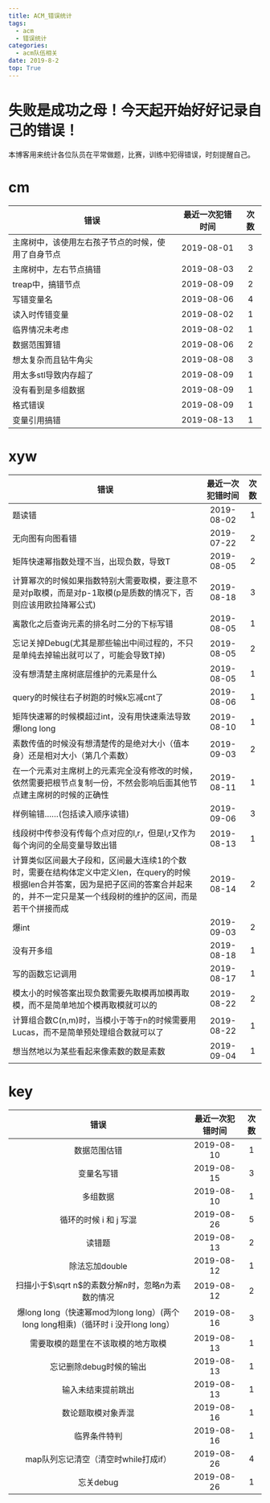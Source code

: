 ```yaml
---
title: ACM_错误统计
tags: 
  - acm
  - 错误统计
categories:
  - acm队伍相关 
date: 2019-8-2
top: True
---
```




# 失败是成功之母！今天起开始好好记录自己的错误！

本博客用来统计各位队员在平常做题，比赛，训练中犯得错误，时刻提醒自己。
<!-- more -->

# cm

|  错误 | 最近一次犯错时间 | 次数 |
| --- | :-:| :-: |
| 主席树中，该使用左右孩子节点的时候，使用了自身节点 |  2019-08-01 | 3 |
| 主席树中，左右节点搞错 | 2019-08-03 | 2 |
| treap中，搞错节点 | 2019-08-09 | 2 |
| 写错变量名 | 2019-08-06 | 4 |
| 读入时传错变量 | 2019-08-02 | 1 |
| 临界情况未考虑 | 2019-08-02 | 1 |
| 数据范围算错 | 2019-08-06 | 2 |
| 想太复杂而且钻牛角尖 | 2019-08-08 | 3 |
| 用太多stl导致内存超了 | 2019-08-09 | 1 |
| 没有看到是多组数据 | 2019-08-09 | 1 |
| 格式错误 | 2019-08-09 | 1 |
| 变量引用搞错 | 2019-08-13 | 1 |


# xyw

|  错误 | 最近一次犯错时间 | 次数 |
| --- | :-:| :-: |
| 题读错 | 2019-08-02 | 1 |
| 无向图有向图看错 | 2019-07-22 | 2 |
| 矩阵快速幂指数处理不当，出现负数，导致T | 2019-08-05 | 2 |
| 计算幂次的时候如果指数特别大需要取模，要注意不是对p取模，而是对p-1取模(p是质数的情况下，否则应该用欧拉降幂公式) | 2019-08-18 | 3 |
| 离散化之后查询元素的排名时二分的下标写错 | 2019-08-05 | 1 |
| 忘记关掉Debug(尤其是那些输出中间过程的，不只是单纯去掉输出就可以了，可能会导致T掉) | 2019-08-05 | 2 |
| 没有想清楚主席树底层维护的元素是什么 | 2019-08-05 | 1 |
| query的时候往右子树跑的时候k忘减cnt了 | 2019-08-06 | 1 |
| 矩阵快速幂的时候模超过int，没有用快速乘法导致爆long long | 2019-08-10 | 1 |
| 素数传值的时候没有想清楚传的是绝对大小（值本身）还是相对大小（第几个素数） | 2019-09-03 | 2 |
| 在一个元素对主席树上的元素完全没有修改的时候，依然需要把根节点复制一份，不然会影响后面其他节点建主席树的时候的正确性 | 2019-08-11 | 1 |
| 样例输错……(包括读入顺序读错) | 2019-09-06 | 3 |
| 线段树中传参没有传每个点对应的l,r，但是l,r又作为每个询问的全局变量导致出错 | 2019-08-13 | 1 |
| 计算类似区间最大子段和，区间最大连续1的个数时，需要在结构体定义中定义len，在query的时候根据len合并答案，因为是把子区间的答案合并起来的，并不一定只是某一个线段树的维护的区间，而是若干个拼接而成 | 2019-08-14 | 2 |
| 爆int | 2019-09-03 | 2 |
| 没有开多组 | 2019-08-18 | 1 |
| 写的函数忘记调用 | 2019-08-17 | 1 |
| 模太小的时候答案出现负数需要先取模再加模再取模，而不是简单地加个模再取模就可以的 | 2019-08-22 | 2 |
| 计算组合数C(n,m)时，当模小于等于n的时候需要用Lucas，而不是简单预处理组合数就可以了 | 2019-08-22 | 1 |
| 想当然地以为某些看起来像素数的数是素数 | 2019-09-04 | 1 |

# key
|                             错误                             | 最近一次犯错时间 | 次数 |
| :----------------------------------------------------------: | :--------------: | :--: |
|                         数据范围估错                         |    2019-08-10    |  1   |
|                          变量名写错                          |    2019-08-15    |  3   |
|                           多组数据                           |    2019-08-10    |  1   |
|                    循环的时候 i 和 j 写混                    |    2019-08-26    |  5   |
|                            读错题                            |    2019-08-13    |  2   |
|                        除法忘加double                        |    2019-08-12    |  1   |
|    扫描小于$\sqrt n$的素数分解$n$时，忽略$n$为素数的情况     |    2019-08-12    |  2   |
| 爆long long（快速幂mod为long long）(两个long long相乘)（循环时 i 没开long long） |    2019-08-16    |  3   |
|              需要取模的题里在不该取模的地方取模              |    2019-08-13    |  1   |
|                   忘记删除debug时候的输出                    |    2019-08-13    |  1   |
|                      输入未结束提前跳出                      |    2019-08-13    |  1   |
|                      数论题取模对象弄混                      |    2019-08-16    |  1   |
|                         临界条件特判                         |    2019-08-16    |  1   |
|             map队列忘记清空（清空时while打成if）             |    2019-08-26    |  4   |
|                          忘关debug                           |    2019-08-26    |  1   |




